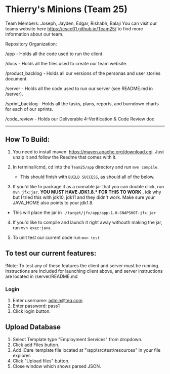 # Thierry's Minions (Team 25)

Team Members: Joseph, Jayden, Edgar, Rishabh, Balaji
You can visit our teams website here https://cscc01.github.io/Team25/ to find more information about our team.


Repository Organization:

/app - Holds all the code used to run the client.

/docs - Holds all the files used to create our team website.

/product_backlog - Holds all our versions of the personas and user stories document.

/server - Holds all the code used to run our server (see README.md in /server).

/sprint_backlog - Holds all the tasks, plans, reports, and burndown charts for each of our sprints.

/code_review - Holds our Deliverable 4-Verification & Code Review doc

****

## How To Build:
1. You need to install maven: https://maven.apache.org/download.cgi. Just unzip it and follow the Readme that comes with it.

2. In terminal/cmd, cd into the ``Team25/app`` directory and run ``mvn compile``.

   * This should finish with ``BUILD SUCCESS``, as should all of the below.

3. If you'd like to package it as a runnable jar that you can double click, run ``mvn jfx:jar``. **YOU MUST HAVE JDK1.8.\* FOR THIS TO WORK** , idk why but I tried this with jdk10, jdk11 and they didn't work. Make sure your JAVA_HOME also points to your jdk1.8.

  * This will place the jar in ``./target/jfx/app/app-1.0-SNAPSHOT-jfx.jar ``

4. If you'd like to compile and launch it right away withouth making the jar, run ``mvn exec:java``.

5. To unit test our current code run `mvn test`


## To test our current features:

!Note: To test any of these features the client and server must be running. Instructions are included for launching client above, and server instructions are located in /server/README.md

### Login
1. Enter username: admin@teq.com
2. Enter password: pass1
3. Click login button.

## Upload Database
1. Select Template type "Employment Services" from dropdown.
2. Click add Files button.
3. Add iCare_template file located at "\\app\\src\\test\\resources" in your file explorer.
4. Click "Upload files" button.
5. Close window which shows parsed JSON.
